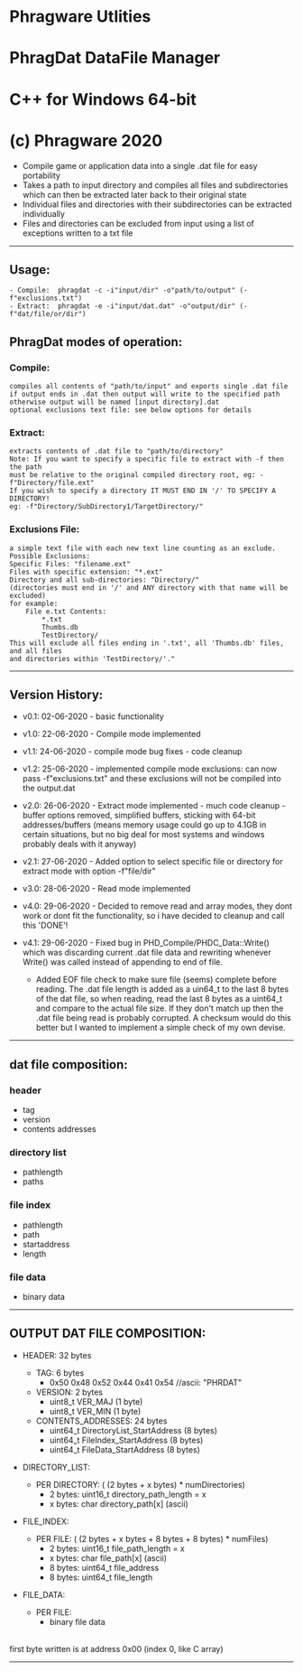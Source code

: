 # Phragware Utlities
# PhragDat DataFile Manager
# C++ for Windows 64-bit
# (c) Phragware 2020

- Compile game or application data into a single .dat file for easy portability
- Takes a path to input directory and compiles all files and subdirectories which can then be extracted later back to their original state
- Individual files and directories with their subdirectories can be extracted individually
- Files and directories can be excluded from input using a list of exceptions written to a txt file

<hr/>

## Usage:
	- Compile:  phragdat -c -i"input/dir" -o"path/to/output" (-f"exclusions.txt")
	- Extract:  phragdat -e -i"input/dat.dat" -o"output/dir" (-f"dat/file/or/dir")

## PhragDat modes of operation:

### Compile:
    compiles all contents of "path/to/input" and exports single .dat file
    if output ends in .dat then output will write to the specified path
    otherwise output will be named [input directory].dat
    optional exclusions text file: see below options for details

### Extract:
    extracts contents of .dat file to "path/to/directory"
    Note: If you want to specify a specific file to extract with -f then the path
    must be relative to the original compiled directory root, eg: -f"Directory/file.ext"
    If you wish to specify a directory IT MUST END IN '/' TO SPECIFY A DIRECTORY!
    eg: -f"Directory/SubDirectory1/TargetDirectory/"

### Exclusions File:
    a simple text file with each new text line counting as an exclude.
    Possible Exclusions:
    Specific Files: "filename.ext"
    Files with specific extension: "*.ext"
    Directory and all sub-directories: "Directory/"
    (directories must end in '/' and ANY directory with that name will be excluded)
    for example:
        File e.txt Contents:
            *.txt
            Thumbs.db
            TestDirectory/
    This will exclude all files ending in '.txt', all 'Thumbs.db' files, and all files
    and directories within 'TestDirectory/'."

<hr/>

## Version History:<br/>

- v0.1: 02-06-2020
		- basic functionality

- v1.0: 22-06-2020
		- Compile mode implemented

- v1.1: 24-06-2020
		- compile mode bug fixes
		- code cleanup

- v1.2: 25-06-2020
		- implemented compile mode exclusions: can now pass -f"exclusions.txt" and these exclusions will not be compiled into the output.dat

- v2.0: 26-06-2020
		- Extract mode implemented
		- much code cleanup
		- buffer options removed, simplified buffers, sticking with 64-bit addresses/buffers (means memory usage could go up to 4.1GB in certain situations, but no big deal for most systems and windows probably deals with it anyway)

- v2.1: 27-06-2020
		- Added option to select specific file or directory for extract mode with option -f"file/dir"

- v3.0: 28-06-2020
		- Read mode implemented

- v4.0: 29-06-2020
		- Decided to remove read and array modes, they dont work or dont fit the functionality, so i have decided to cleanup and call this 'DONE'!

- v4.1: 29-06-2020
		- Fixed bug in PHD_Compile/PHDC_Data::Write() which was discarding current .dat file data and rewriting whenever Write() was called instead of appending to end of file.
    - Added EOF file check to make sure file (seems) complete before reading. The .dat file length is added as a uin64_t to the last 8 bytes of the dat file, so when reading, read the last 8 bytes as a uint64_t and compare to the actual file size. If they don't match up then the .dat file being read is probably corrupted. A checksum would do this better but I wanted to implement a simple check of my own devise.

<hr/>

## dat file composition:<br/>

### header
- tag
- version
- contents addresses

### directory list
- pathlength
- paths

### file index
- pathlength
- path
- startaddress
- length

### file data
- binary data

<hr/>

## OUTPUT DAT FILE COMPOSITION:<br/>

- HEADER: 32 bytes
	- TAG: 6 bytes
		- 0x50 0x48 0x52 0x44 0x41 0x54 //ascii: "PHRDAT"
	- VERSION: 2 bytes
		- uint8_t VER_MAJ (1 byte)
		- uint8_t VER_MIN (1 byte)
	- CONTENTS_ADDRESSES: 24 bytes
		- uint64_t DirectoryList_StartAddress (8 bytes)
		- uint64_t FileIndex_StartAddress (8 bytes)
		- uint64_t FileData_StartAddress (8 bytes)

- DIRECTORY_LIST:
	- PER DIRECTORY: ( (2 bytes + x bytes) * numDirectories)
		- 2 bytes: uint16_t directory_path_length = x
		- x bytes: char directory_path[x] (ascii)

- FILE_INDEX:
	- PER FILE: ( (2 bytes + x bytes + 8 bytes + 8 bytes) * numFiles)
		- 2 bytes: uint16_t file_path_length = x
		- x bytes: char file_path[x] (ascii)
		- 8 bytes: uint64_t file_address
		- 8 bytes: uint64_t file_length

- FILE_DATA:
	- PER FILE:
		- binary file data
<br/>
first byte written is at address 0x00 (index 0, like C array)
<hr/>